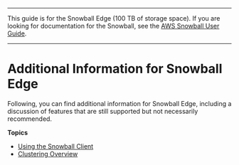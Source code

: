 --------

This guide is for the Snowball Edge \(100 TB of storage space\)\. If you are looking for documentation for the Snowball, see the [AWS Snowball User Guide](http://docs.aws.amazon.com/snowball/latest/ug/whatissnowball.html)\.

--------

# Additional Information for Snowball Edge<a name="appendices"></a>

Following, you can find additional information for Snowball Edge, including a discussion of features that are still supported but not necessarily recommended\.

**Topics**
+ [Using the Snowball Client](old-using-client.md)
+ [Clustering Overview](old-clusters.md)